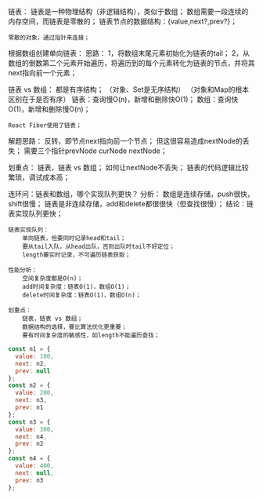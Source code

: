 链表：
    链表是一种物理结构（非逻辑结构），类似于数组；
    数组需要一段连续的内存空间，而链表是零散的；
    链表节点的数据结构：{value,next?,prev?}；

    零散的对象，通过指针来连接；

根据数组创建单向链表：
    思路：
        1，将数组末尾元素初始化为链表的tail；
        2，从数组的倒数第二个元素开始遍历，将遍历到的每个元素转化为链表的节点，并将其next指向前一个元素；

链表 vs 数组：
    都是有序结构；
    （对象、Set是无序结构）
    （对象和Map的根本区别在于是否有序）
    链表：查询慢O(n)，新增和删除快O(1)；
    数组：查询快O(1)，新增和删除慢O(n)；

    React Fiber使用了链表；

解题思路：
    反转，即节点next指向前一个节点；
    但这很容易造成nextNode的丢失；
    需要三个指针prevNode curNode nextNode； 

划重点：
    链表，链表 vs 数组；
    如何让nextNode不丢失；
    链表的代码逻辑比较繁琐，调试成本高；

连环问：链表和数组，哪个实现队列更快？
    分析：
        数组是连续存储，push很快，shift很慢；
        链表是非连续存储，add和delete都很很快（但查找很慢）；
    结论：链表实现队列更快；

    链表实现队列：
        单向链表，但要同时记录head和tail；
        要从tail入队，从head出队，否则出队时tail不好定位；
        length要实时记录，不可遍历链表获取；
      
    性能分析：
        空间复杂度都是O(n)；
        add时间复杂度：链表O(1)，数组O(1)；
        delete时间复杂度：链表O(1)，数组O(n)；

    划重点：
        链表，链表 vs 数组；
        数据结构的选择，要比算法优化更重要；
        要有时间复杂度的敏感性，如length不能遍历查找；



```js
const n1 = {
  value: 100,
  next: n2,
  prev: null
};
const n2 = {
  value: 200,
  next: n3,
  prev: n1
};
const n3 = {
  value: 300,
  next: n4,
  prev: n2
};
const n4 = {
  value: 400,
  next: null,
  prev: n3
};
```